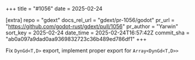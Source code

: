 +++
title = "#1056"
date = 2025-02-24

[extra]
repo = "gdext"
docs_rel_url = "gdext/pr-1056/godot"
pr_url = "https://github.com/godot-rust/gdext/pull/1056"
pr_author = "Yarwin"
sort_key = 2025-02-24
date_time = 2025-02-24T16:57:42Z
commit_sha = "ab0a097a9dad0aa9369832723c36b489ed786df1"
+++

Fix `DynGd<T,D>` export, implement proper export for `Array<DynGd<T,D>>`
